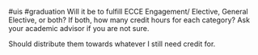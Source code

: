#uis #graduation 
Will it be to fulfill ECCE Engagement/ Elective, General Elective, or both? If both, how many credit hours for each category? Ask your academic advisor if you are not sure.

Should distribute them towards whatever I still need credit for.